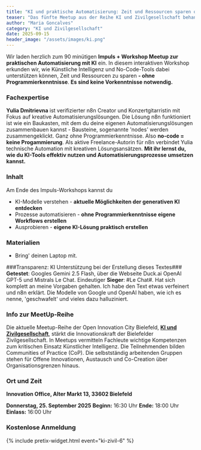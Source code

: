 ```yaml
---
title: "KI und praktische Automatisierung: Zeit und Ressourcen sparen ohne Programmier&shy;kenntnisse (No-Code)."
teaser: "Das fünfte Meetup aus der Reihe KI und Zivilgesellschaft behandelt das Thema Automation ohne Programmierkenntnisse."
author: "Maria Goncalves"
category: "KI und Zivilgesellschaft"
date: 2025-09-15
header_image: "/assets/images/ki.png"
---
```


Wir laden herzlich zum 90 minütigen **Impuls + Workshop Meetup zur praktischen Automatisierung mit KI** ein. 
In diesem interaktiven Workshop erkunden wir, wie Künstliche Intelligenz und No-Code-Tools dabei unterstützen können, Zeit und Ressourcen zu sparen
**- ohne Programmierkenntnisse**. 
**Es sind keine Vorkenntnisse notwendig.** 

### Fachexpertise
**Yulia Dmitrievna** ist verifizierter n8n Creator und Konzertgitarristin mit Fokus auf kreative Automatisierungslösungen. 
Die Lösung n8n funktioniert ist wie ein Baukasten, mit dem du deine eigenen Automatisierungslösungen zusammenbauen kannst - Bausteine, sogenannte 'nodes' werden zusammengeklickt. Ganz ohne Programmierkenntnisse. Also **no-code = keine Progammierung**. 
Als aktive Freelance-Autorin für n8n verbindet Yulia technische Automation mit kreativen Lösungsansätzen. 
**Mit ihr lernst du, wie du KI-Tools effektiv nutzen und Automatisierungsprozesse umsetzen kannst.**

### Inhalt 
Am Ende des Impuls-Workshops kannst du
- KI-Modelle verstehen - **aktuelle Möglichkeiten der generativen KI entdecken**
- Prozesse automatisieren - **ohne Programmierkenntnisse eigene Workflows erstellen**
- Ausprobieren - **eigene KI-Lösung praktisch erstellen**

### Materialien
- Bring' deinen Laptop mit.

###Transparenz: KI Unterstützung bei der Erstellung dieses Textes###
**Getestet**: Googles Gemini 2.5 Flash, über die Webseite Duck.ai OpenAI GPT-5 und Mistrals Le Chat. 
Eindeutiger **Sieger**: #Le Chat#. Hat sich komplett an meine Vorgaben gehalten. Ich habe den Text etwas verfeinert und n8n erklärt. 
Die Modelle von Google und OpenAI haben, wie ich es nenne, 'geschwafelt'  und vieles dazu halluziniert. 


### Info zur MeetUp-Reihe
Die aktuelle Meetup-Reihe der Open Innovation City Bielefeld, [**KI und Zivilgesellschaft**](https://oic-bielefeld.de/ki/), stärkt die Innovationskraft der Bielefelder Zivilgesellschaft. In Meetups vermitteln Fachleute wichtige Kompetenzen zum kritischen Einsatz Künstlicher Intelligenz. Die Teilnehmenden bilden Communities of Practice (CoP). Die selbstständig arbeitenden Gruppen stehen für Offene Innovationen, Austausch und Co-Creation über Organisationsgrenzen hinaus.

### Ort und Zeit
**Innovation Office, Alter Markt 13, 33602 Bielefeld**

**Donnerstag, 25. September 2025**
**Beginn:** 16:30 Uhr
**Ende:** 18:00 Uhr
**Einlass:** 16:00 Uhr

### Kostenlose Anmeldung
{% include pretix-widget.html event="ki-zivil-6" %}
